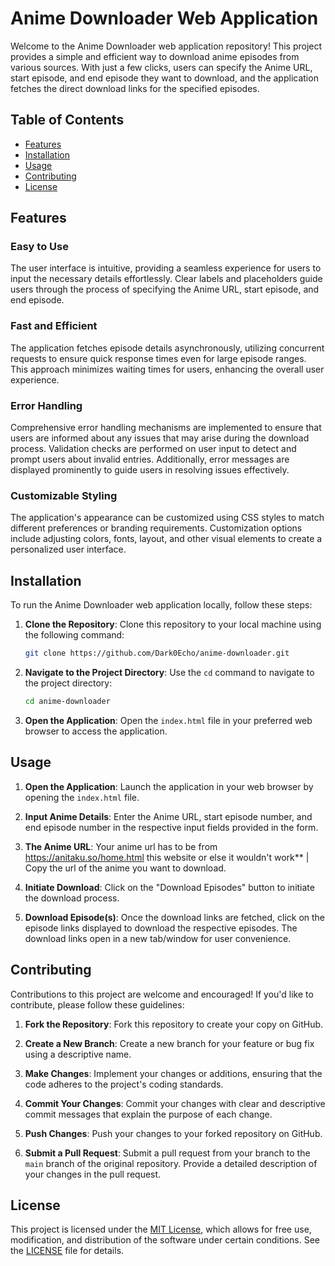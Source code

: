 # Anime Downloader Web Application

Welcome to the Anime Downloader web application repository! This project provides a simple and efficient way to download anime episodes from various sources. With just a few clicks, users can specify the Anime URL, start episode, and end episode they want to download, and the application fetches the direct download links for the specified episodes.

## Table of Contents

- [Features](#features)
- [Installation](#installation)
- [Usage](#usage)
- [Contributing](#contributing)
- [License](#license)

## Features

### Easy to Use
The user interface is intuitive, providing a seamless experience for users to input the necessary details effortlessly. Clear labels and placeholders guide users through the process of specifying the Anime URL, start episode, and end episode.

### Fast and Efficient
The application fetches episode details asynchronously, utilizing concurrent requests to ensure quick response times even for large episode ranges. This approach minimizes waiting times for users, enhancing the overall user experience.

### Error Handling
Comprehensive error handling mechanisms are implemented to ensure that users are informed about any issues that may arise during the download process. Validation checks are performed on user input to detect and prompt users about invalid entries. Additionally, error messages are displayed prominently to guide users in resolving issues effectively.

### Customizable Styling
The application's appearance can be customized using CSS styles to match different preferences or branding requirements. Customization options include adjusting colors, fonts, layout, and other visual elements to create a personalized user interface.

## Installation

To run the Anime Downloader web application locally, follow these steps:

1. **Clone the Repository**: Clone this repository to your local machine using the following command:

   ```bash
   git clone https://github.com/Dark0Echo/anime-downloader.git
   ```

2. **Navigate to the Project Directory**: Use the `cd` command to navigate to the project directory:

   ```bash
   cd anime-downloader
   ```

3. **Open the Application**: Open the `index.html` file in your preferred web browser to access the application.

## Usage

1. **Open the Application**: Launch the application in your web browser by opening the `index.html` file.
   
2. **Input Anime Details**: Enter the Anime URL, start episode number, and end episode number in the respective input fields provided in the form.

3. **The Anime URL**: Your anime url has to be from https://anitaku.so/home.html this website or else it wouldn't work** | Copy the url of the anime you want to download.

4. **Initiate Download**: Click on the "Download Episodes" button to initiate the download process.

5. **Download Episode(s)**: Once the download links are fetched, click on the episode links displayed to download the respective episodes. The download links open in a new tab/window for user convenience.

## Contributing

Contributions to this project are welcome and encouraged! If you'd like to contribute, please follow these guidelines:

1. **Fork the Repository**: Fork this repository to create your copy on GitHub.
   
2. **Create a New Branch**: Create a new branch for your feature or bug fix using a descriptive name.

3. **Make Changes**: Implement your changes or additions, ensuring that the code adheres to the project's coding standards.

4. **Commit Your Changes**: Commit your changes with clear and descriptive commit messages that explain the purpose of each change.

5. **Push Changes**: Push your changes to your forked repository on GitHub.

6. **Submit a Pull Request**: Submit a pull request from your branch to the `main` branch of the original repository. Provide a detailed description of your changes in the pull request.

## License

This project is licensed under the [MIT License](LICENSE), which allows for free use, modification, and distribution of the software under certain conditions. See the [LICENSE](LICENSE) file for details.
